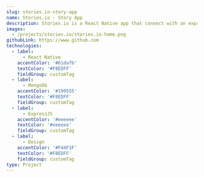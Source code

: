 ```yaml
---
slug: stories.io-story-app
name: Stories.io - Story App
description: Stories.io is a React Native app that connect with an expressjs server, allows users to browse, create, change and delete their stories stores on a mongoDb database. Users can like and comments on other user's stories and also set their stories as private
images:
  - /projects/stories.io/stories.io-home.png
githubLink: https://www.github.com
technologies:
  - label:
      - React Native
    accentColor: '#61dafb'
    textColor: '#F8EDFF'
    fieldGroup: customTag
  - label:
      - MongoDb
    accentColor: '#199555'
    textColor: '#F8EDFF'
    fieldGroup: customTag
  - label:
      - ExpressJS
    accentColor: '#eeeeee'
    textColor: '#eeeeee'
    fieldGroup: customTag
  - label:
      - Design
    accentColor: '#F44F1F'
    textColor: '#F8EDFF'
    fieldGroup: customTag
type: Project
---
```

